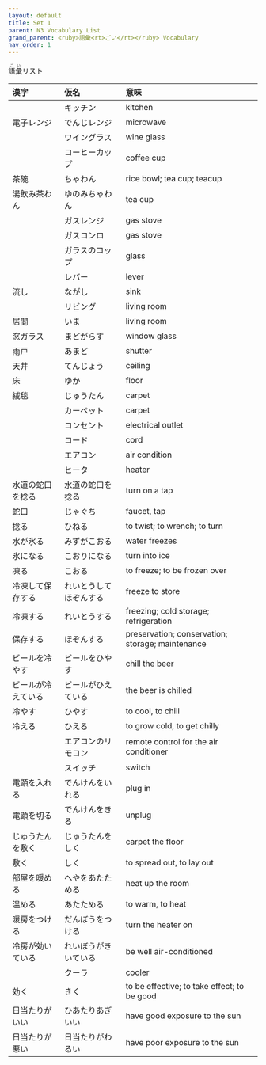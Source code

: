 ```yaml
---
layout: default
title: Set 1
parent: N3 Vocabulary List
grand_parent: <ruby>語彙<rt>ごい</rt></ruby> Vocabulary
nav_order: 1
---
```


<ruby>語彙<rt>ごい</rt></ruby>リスト

| 漢字               | 仮名                   | 意味                                             |
|:------------------ |:---------------------- |:------------------------------------------------ |
|                    | キッチン               | kitchen                                          |
| 電子レンジ         | でんじレンジ           | microwave                                        |
|                    | ワイングラス           | wine glass                                       |
|                    | コーヒーカップ         | coffee cup                                       |
| 茶碗               | ちゃわん               | rice bowl; tea cup; teacup                       |
| 湯飲み茶わん       | ゆのみちゃわん         | tea cup                                          |
|                    | ガスレンジ             | gas stove                                        |
|                    | ガスコンロ             | gas stove                                        |
|                    | ガラスのコップ         | glass                                            |
|                    | レバー                 | lever                                            |
| 流し               | ながし                 | sink                                             |
|                    | リビング               | living room                                      |
| 居間               | いま                   | living room                                      |
| 窓ガラス           | まどがらす             | window glass                                     |
| 雨戸               | あまど                 | shutter                                          |
| 天井               | てんじょう             | ceiling                                          |
| 床                 | ゆか                   | floor                                            |
| 絨毯               | じゅうたん             | carpet                                           |
|                    | カーペット             | carpet                                           |
|                    | コンセント             | electrical outlet                                |
|                    | コード                 | cord                                             |
|                    | エアコン               | air condition                                    |
|                    | ヒータ                 | heater                                           |
| 水道の蛇口を捻る   | 水道の蛇口を捻る       | turn on a tap                                    |
| 蛇口               | じゃぐち               | faucet, tap                                      |
| 捻る               | ひねる                 | to twist; to wrench; to turn                     |
| 水が氷る           | みずがこおる           | water freezes                                    |
| 氷になる           | こおりになる           | turn into ice                                    |
| 凍る               | こおる                 | to freeze; to be frozen over                     |
| 冷凍して保存する   | れいとうしてほぞんする | freeze to store                                  |
| 冷凍する           | れいとうする           | freezing; cold storage; refrigeration            |
| 保存する           | ほぞんする             | preservation; conservation; storage; maintenance |
| ビールを冷やす     | ビールをひやす         | chill the beer                                   |
| ビールが冷えている | ビールがひえている     | the beer is chilled                              |
| 冷やす             | ひやす                 | to cool, to chill                                |
| 冷える             | ひえる                 | to grow cold, to get chilly                      |
|                    | エアコンのリモコン     | remote control for the air conditioner           |
|                    | スイッチ               | switch                                           |
| 電顕を入れる       | でんけんをいれる       | plug in                                          |
| 電顕を切る         | でんけんをきる         | unplug                                           |
| じゅうたんを敷く   | じゅうたんをしく       | carpet the floor                                 |
| 敷く               | しく                   | to spread out, to lay out                        |
| 部屋を暖める       | へやをあたためる       | heat up the room                                 |
| 温める             | あたためる             | to warm, to heat                                 |
| 暖房をつける       | だんぼうをつける       | turn the heater on                               |
| 冷房が効いている   | れいぼうがきいている   | be well air-conditioned                          |
|                    | クーラ                 | cooler                                           |
| 効く               | きく                   | to be effective; to take effect; to be good      |
| 日当たりがいい     | ひあたりあぎいい       | have good exposure to the sun                    |
| 日当たりが悪い     | 日当たりがわるい       | have poor exposure to the sun                    |
